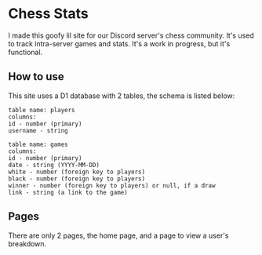 # Chess Stats

I made this goofy lil site for our Discord server's chess community. It's used to track intra-server games and stats. It's a work in progress, but it's functional.

## How to use

This site uses a D1 database with 2 tables, the schema is listed below:

```
table name: players
columns:
id - number (primary)
username - string
```

```
table name: games
columns:
id - number (primary)
date - string (YYYY-MM-DD)
white - number (foreign key to players)
black - number (foreign key to players)
winner - number (foreign key to players) or null, if a draw
link - string (a link to the game)
```

## Pages

There are only 2 pages, the home page, and a page to view a user's breakdown.
